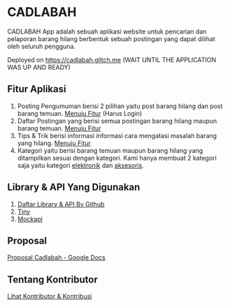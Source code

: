 # CADLABAH
CADLABAH App adalah sebuah aplikasi website untuk pencarian dan pelaporan barang hilang berbentuk sebuah postingan yang dapat dilihat oleh seluruh pengguna.

Deployed on https://cadlabah.glitch.me (WAIT UNTIL THE APPLICATION WAS UP AND READY)

## Fitur Aplikasi
1. Posting Pengumuman berisi 2 pilihan yaitu post barang hilang dan post barang temuan. [Menuju Fitur](https://cadlabah.glitch.me/post/create) (Harus Login)
2. Daftar Postingan yang berisi semua postingan barang hilang maupun barang temuan. [Menuju Fitur](https://cadlabah.glitch.me/posts)
3. Tips & Trik berisi informasi informasi cara mengatasi masalah barang yang hilang. [Menuju Fitur](https://cadlabah.glitch.me/edu/tips-dan-trik)
4. Kategori yaitu berisi barang temuan maupun barang hilang yang ditampilkan sesuai dengan  kategori. Kami hanya membuat 2 kategori saja yaitu kategori [elektronik](https://cadlabah.glitch.me/posts/category/electronic) dan [aksesoris](https://cadlabah.glitch.me/posts/category/accessories). 

## Library & API Yang Digunakan
1. [Daftar Library & API By Github](https://github.com/Capstone-CSD-196/cadlabah/network/dependencies)
2. [Tiny](https://www.tiny.cloud/about)
3. [Mockapi](https://mockapi.io/about)

## Proposal
[Proposal Cadlabah - Google Docs](https://docs.google.com/document/d/1-RXuqg2uIjnJCfavLnM0lib6FixJojTFCuJUCAzEc8U/edit?usp=sharing)

## Tentang Kontributor
[Lihat Kontributor & Kontribusi](https://github.com/Capstone-CSD-196/cadlabah/graphs/contributors)
